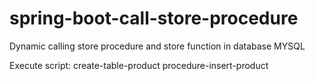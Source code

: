 # spring-boot-call-store-procedure
Dynamic calling store procedure and store function in database MYSQL

Execute script: 
create-table-product
procedure-insert-product
  

